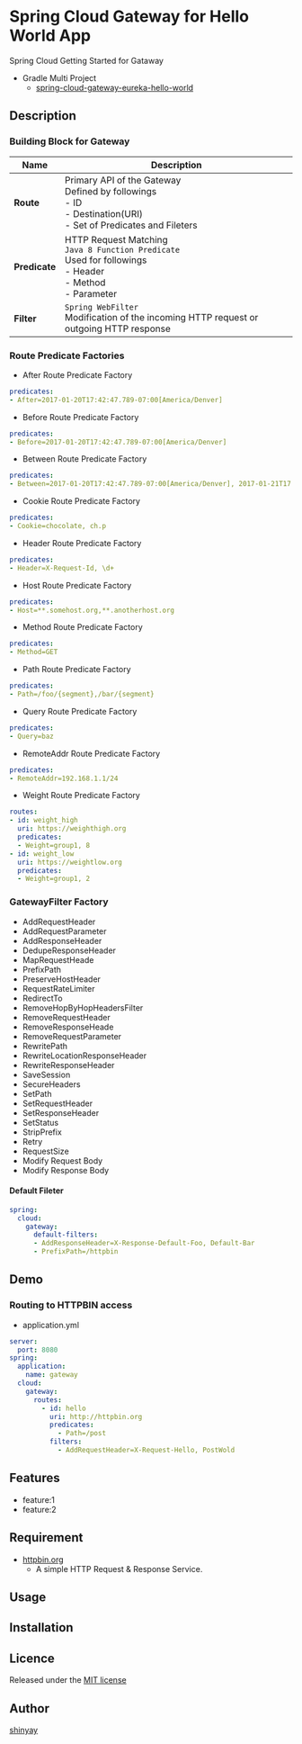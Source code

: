 # Spring Cloud Gateway for Hello World App

Spring Cloud Getting Started for Gataway

- Gradle Multi Project
  - [spring-cloud-gateway-eureka-hello-world](https://github.com/shinyay/spring-cloud-gateway-eureka-hello-world)

## Description

### Building Block for Gateway

|Name|Description|
|----|-----------|
|**Route**|Primary API of the Gateway<BR>Defined by followings<BR>- ID<BR>- Destination(URI)<BR>- Set of Predicates and Fileters|
|**Predicate**|HTTP Request Matching<BR>`Java 8 Function Predicate`<BR>Used for followings<BR>- Header <BR>- Method <BR>- Parameter|
|**Filter**|`Spring WebFilter`<BR>Modification of the incoming HTTP request or outgoing HTTP response|

### Route Predicate Factories
- After Route Predicate Factory
```yaml
predicates:
- After=2017-01-20T17:42:47.789-07:00[America/Denver]
```

- Before Route Predicate Factory
```yaml
predicates:
- Before=2017-01-20T17:42:47.789-07:00[America/Denver]
```

- Between Route Predicate Factory
```yaml
predicates:
- Between=2017-01-20T17:42:47.789-07:00[America/Denver], 2017-01-21T17:42:47.789-07:00[America/Denver]
```

- Cookie Route Predicate Factory
```yaml
predicates:
- Cookie=chocolate, ch.p
```

- Header Route Predicate Factory
```yaml
predicates:
- Header=X-Request-Id, \d+
```

- Host Route Predicate Factory
```yaml
predicates:
- Host=**.somehost.org,**.anotherhost.org
```

- Method Route Predicate Factory
```yaml
predicates:
- Method=GET
```

- Path Route Predicate Factory
```yaml
predicates:
- Path=/foo/{segment},/bar/{segment}
```

- Query Route Predicate Factory
```yaml
predicates:
- Query=baz
```

- RemoteAddr Route Predicate Factory
```yaml
predicates:
- RemoteAddr=192.168.1.1/24
```

- Weight Route Predicate Factory
```yaml
routes:
- id: weight_high
  uri: https://weighthigh.org
  predicates:
  - Weight=group1, 8
- id: weight_low
  uri: https://weightlow.org
  predicates:
  - Weight=group1, 2
```

### GatewayFilter Factory
- AddRequestHeader
- AddRequestParameter
- AddResponseHeader
- DedupeResponseHeader
- MapRequestHeade
- PrefixPath
- PreserveHostHeader
- RequestRateLimiter
- RedirectTo
- RemoveHopByHopHeadersFilter
- RemoveRequestHeader
- RemoveResponseHeade
- RemoveRequestParameter
- RewritePath
- RewriteLocationResponseHeader
- RewriteResponseHeader
- SaveSession
- SecureHeaders
- SetPath
- SetRequestHeader
- SetResponseHeader
- SetStatus
- StripPrefix
- Retry
- RequestSize
- Modify Request Body
- Modify Response Body

#### Default Fileter
```yaml
spring:
  cloud:
    gateway:
      default-filters:
      - AddResponseHeader=X-Response-Default-Foo, Default-Bar
      - PrefixPath=/httpbin
```

## Demo

### Routing to HTTPBIN access

- application.yml

```yml
server:
  port: 8080
spring:
  application:
    name: gateway
  cloud:
    gateway:
      routes:
        - id: hello
          uri: http://httpbin.org
          predicates:
            - Path=/post
          filters:
            - AddRequestHeader=X-Request-Hello, PostWold
```

## Features

- feature:1
- feature:2

## Requirement

- [httpbin.org](http://httpbin.org)
  - A simple HTTP Request & Response Service.

## Usage

## Installation

## Licence

Released under the [MIT license](https://gist.githubusercontent.com/shinyay/56e54ee4c0e22db8211e05e70a63247e/raw/34c6fdd50d54aa8e23560c296424aeb61599aa71/LICENSE)

## Author

[shinyay](https://github.com/shinyay)
